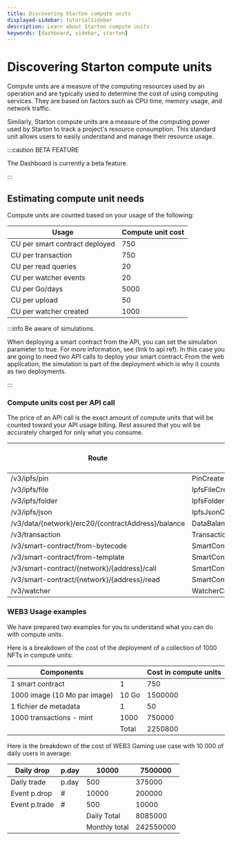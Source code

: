 ```yaml
---
title: Discovering Starton compute units
displayed-sidebar: tutorialSidebar
description: Learn about Starton compute units
keywords: [dashboard, sidebar, starton]
---
```


# Discovering Starton compute units

Compute units are a measure of the computing resources used by an operation and are typically used to determine the cost of using computing services. They are based on factors such as CPU time, memory usage, and network traffic.

Similarly, Starton compute units are a measure of the computing power used by Starton to track a project's resource consumption. This standard unit allows users to easily understand and manage their resource usage.

:::caution BETA FEATURE

The Dashboard is currently a beta feature.

:::

<!--
:::info

Depending on your subscription plan, there may be different monthly usage quotas.

:::

In every Starton plan, you get a specific amount of monthly calls available. The number of compute units varies based on the plan you select. Please visit the **[pricing page](https://www.starton.com/)** for more information on compute units for each plan.

-->
## Estimating compute unit needs

Compute units are counted based on your usage of the following:

| Usage                          | Compute unit cost |
|--------------------------------|-------------------|
| CU per smart contract deployed | 750               |
| CU per transaction             | 750               |
| CU per read queries            | 20                |
| CU per watcher events          | 20                |
| CU per Go/days                 | 5000              |
| CU per upload                  | 50                |
| CU per watcher created         | 1000              |

:::info Be aware of simulations.

When deploying a smart contract from the API, you can set the simulation parameter to true. For more information, see (link to api ref). In this case you are going to need two API calls to deploy your smart contract. From the web application, the simulation is part of the deployment which is why it counts as two deployments.

:::

### Compute units cost per API call

The price of an API call is the exact amount of compute units that will be counted toward your API usage billing. Rest assured that you will be accurately charged for only what you consume.

| Route  | Operation | Cost in compute units |
| --- | --- | --- |
| /v3/ipfs/pin | PinCreate | 50 |
| /v3/ipfs/file | IpfsFileCreate | 50 |
| /v3/ipfs/folder | IpfsFolderCreate | 50 |
| /v3/ipfs/json | IpfsJsonCreate | 50 |
| /v3/data/{network}/erc20/{contractAddress}/balance | DataBalanceERC20 | 20 |
| /v3/transaction | TransactionCreate | 750 |
| /v3/smart-contract/from-bytecode | SmartContractCreateFromBytecode | 750 |
| /v3/smart-contract/from-template | SmartContractCreateFromTemplate | 750 |
| /v3/smart-contract/{network}/{address}/call | SmartContractCall | 750 |
| /v3/smart-contract/{network}/{address}/read | SmartContractRead | 20 |
| /v3/watcher | WatcherCreateOne | 1000 |

### WEB3 Usage examples 

<!--If you already have an idea of your WEB3 needs, go to the **[pricing page](https://www.starton.com/)** and use our simulator to understand how many compute units you would need.-->

We have prepared two examples for you to understand what you can do with compute units.

Here is a breakdown of the cost of the deployment of a collection of 1000 NFTs in compute units:

| Components  |  | Cost in compute units |
| --- | --- |-------------------|
| 1 smart contract | 1 | 750               |
| 1000 image (10 Mo par image) | 10 Go | 1500000           |
| 1 fichier de metadata | 1 | 50                |
| 1000 transactions - mint | 1000 | 750000            |
|  | Total | 2250800           |

Here is the breakdown of the cost of WEB3 Gaming use case with 10 000 of daily users in average:

| Daily drop | p.day | 10000 | 7500000 |
| --- | --- | --- | --- |
| Daily trade | p.day | 500 | 375000 |
| Event p.drop | # | 10000 | 200000 |
| Event p.trade | # | 500 | 10000 |
|  |  | Daily Total | 8085000 |
|  |  | Monthly total | 242550000 |

<!--
## Understanding Starton Rate limits

A rate limit is a restriction that an API places on the number of times a user or client can access the server within a certain time period. Depending on your plan, you will benefit from a specific rate limit.

| Plan  | Rate limit  |
| --- | --- |
| Free | 50 requests/min |
| Pro  | 100 requests/min |
| Team | 200 requests/min |
| Enterprise | 500 requests/min |
-->